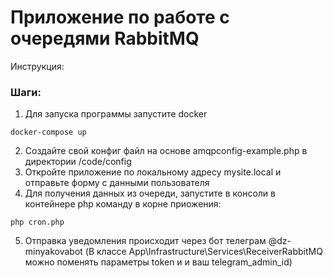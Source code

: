 # Приложение по работе с очередями RabbitMQ
Инструкция:

### Шаги:

1. Для запуска программы запустите docker
```
docker-compose up
```
2. Создайте свой конфиг файл на основе amqpconfig-example.php в директории /code/config
3. Откройте приложение по локальному адресу mysite.local и отправьте форму с данными пользователя
4. Для получения данных из очереди, запустите в консоли в контейнере php команду в корне приожения:
```
php cron.php
```
5. Отправка уведомления происходит через бот телеграм @dz-minyakovabot (В классе App\Infrastructure\Services\ReceiverRabbitMQ можно поменять параметры token и и ваш telegram_admin_id)

